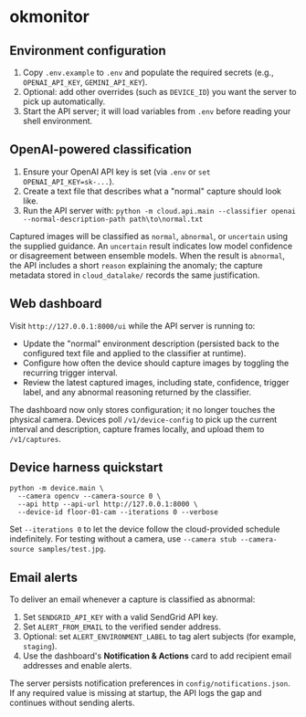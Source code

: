 ﻿# okmonitor

## Environment configuration

1. Copy `.env.example` to `.env` and populate the required secrets (e.g., `OPENAI_API_KEY`, `GEMINI_API_KEY`).
2. Optional: add other overrides (such as `DEVICE_ID`) you want the server to pick up automatically.
3. Start the API server; it will load variables from `.env` before reading your shell environment.

## OpenAI-powered classification

1. Ensure your OpenAI API key is set (via `.env` or `set OPENAI_API_KEY=sk-...`).
2. Create a text file that describes what a "normal" capture should look like.
3. Run the API server with:
   ``python -m cloud.api.main --classifier openai --normal-description-path path\to\normal.txt``

Captured images will be classified as `normal`, `abnormal`, or `uncertain` using the supplied guidance. An `uncertain` result indicates low model confidence or disagreement between ensemble models. When the result is `abnormal`, the API includes a short `reason` explaining the anomaly; the capture metadata stored in `cloud_datalake/` records the same justification.

## Web dashboard

Visit `http://127.0.0.1:8000/ui` while the API server is running to:
- Update the "normal" environment description (persisted back to the configured text file and applied to the classifier at runtime).
- Configure how often the device should capture images by toggling the recurring trigger interval.
- Review the latest captured images, including state, confidence, trigger label, and any abnormal reasoning returned by the classifier.

The dashboard now only stores configuration; it no longer touches the physical camera. Devices poll `/v1/device-config` to pick up the current interval and description, capture frames locally, and upload them to `/v1/captures`.

## Device harness quickstart

```
python -m device.main \
  --camera opencv --camera-source 0 \
  --api http --api-url http://127.0.0.1:8000 \
  --device-id floor-01-cam --iterations 0 --verbose
```

Set `--iterations 0` to let the device follow the cloud-provided schedule indefinitely. For testing without a camera, use `--camera stub --camera-source samples/test.jpg`.

## Email alerts

To deliver an email whenever a capture is classified as abnormal:

1. Set `SENDGRID_API_KEY` with a valid SendGrid API key.
2. Set `ALERT_FROM_EMAIL` to the verified sender address.
3. Optional: set `ALERT_ENVIRONMENT_LABEL` to tag alert subjects (for example, `staging`).
4. Use the dashboard's **Notification & Actions** card to add recipient email addresses and enable alerts.

The server persists notification preferences in `config/notifications.json`. If any required value is missing at startup, the API logs the gap and continues without sending alerts.

